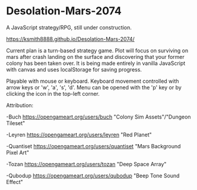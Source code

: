 # Desolation-Mars-2074

A JavaScript strategy/RPG, still under construction. 

https://ksmith8888.github.io/Desolation-Mars-2074/

Current plan is a turn-based strategy game. Plot will focus on surviving on mars after crash landing on the surface and discovering that your former colony has been taken over. It is being made entirely in vanilla JavaScript with canvas and uses localStorage for saving progress.

Playable with mouse or keyboard. Keyboard movement controlled with arrow keys or 'w', 'a', 's', 'd'. Menu can be opened with the 'p' key or by clicking the icon in the top-left corner. 

Attribution:

-Buch
https://opengameart.org/users/buch
"Colony Sim Assets"/"Dungeon Tileset"

-Leyren
https://opengameart.org/users/leyren
"Red Planet"

-Quantiset
https://opengameart.org/users/quantiset
"Mars Background Pixel Art"

-Tozan
https://opengameart.org/users/tozan
"Deep Space Array"

-Qubodup
https://opengameart.org/users/qubodup
"Beep Tone Sound Effect"
